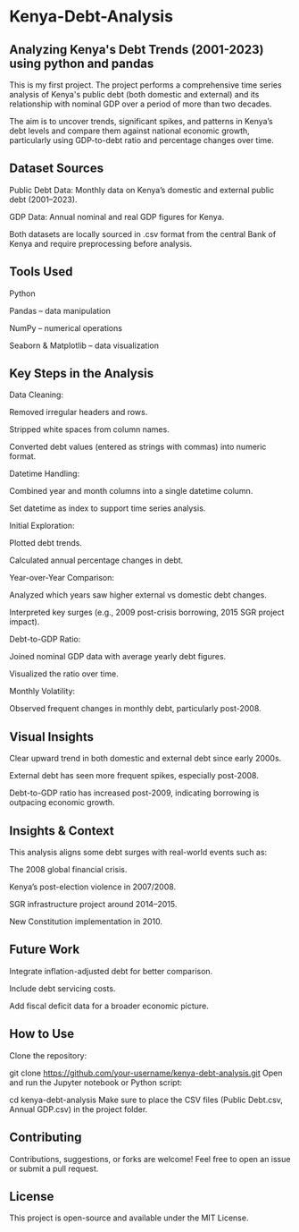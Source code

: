 # Kenya-Debt-Analysis
## Analyzing Kenya's Debt Trends (2001-2023) using python and pandas

This is my first project. The project performs a comprehensive time series analysis of Kenya's public debt (both domestic and external) and its relationship with nominal GDP over a period of more than two decades.

The aim is to uncover trends, significant spikes, and patterns in Kenya’s debt levels and compare them against national economic growth, particularly using GDP-to-debt ratio and percentage changes over time.

## Dataset Sources
Public Debt Data: Monthly data on Kenya’s domestic and external public debt (2001–2023).

GDP Data: Annual nominal and real GDP figures for Kenya.

Both datasets are locally sourced in .csv format from the central Bank of Kenya and require preprocessing before analysis.

## Tools Used
Python

Pandas – data manipulation

NumPy – numerical operations

Seaborn & Matplotlib – data visualization

## Key Steps in the Analysis
Data Cleaning:

Removed irregular headers and rows.

Stripped white spaces from column names.

Converted debt values (entered as strings with commas) into numeric format.

Datetime Handling:

Combined year and month columns into a single datetime column.

Set datetime as index to support time series analysis.

Initial Exploration:

Plotted debt trends.

Calculated annual percentage changes in debt.

Year-over-Year Comparison:

Analyzed which years saw higher external vs domestic debt changes.

Interpreted key surges (e.g., 2009 post-crisis borrowing, 2015 SGR project impact).

Debt-to-GDP Ratio:

Joined nominal GDP data with average yearly debt figures.

Visualized the ratio over time.

Monthly Volatility:

Observed frequent changes in monthly debt, particularly post-2008.

## Visual Insights
Clear upward trend in both domestic and external debt since early 2000s.

External debt has seen more frequent spikes, especially post-2008.

Debt-to-GDP ratio has increased post-2009, indicating borrowing is outpacing economic growth.

## Insights & Context
This analysis aligns some debt surges with real-world events such as:

The 2008 global financial crisis.

Kenya’s post-election violence in 2007/2008.

SGR infrastructure project around 2014–2015.

New Constitution implementation in 2010.

## Future Work
Integrate inflation-adjusted debt for better comparison.

Include debt servicing costs.

Add fiscal deficit data for a broader economic picture.

## How to Use
Clone the repository:

git clone https://github.com/your-username/kenya-debt-analysis.git
Open and run the Jupyter notebook or Python script:

cd kenya-debt-analysis
Make sure to place the CSV files (Public Debt.csv, Annual GDP.csv) in the project folder.

## Contributing
Contributions, suggestions, or forks are welcome! Feel free to open an issue or submit a pull request.

## License
This project is open-source and available under the MIT License.
